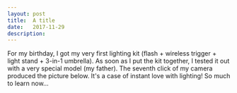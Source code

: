```yaml
---
layout: post
title:  A title
date:   2017-11-29
description:
---
```


For my birthday, I got my very first lighting kit (flash + wireless trigger + light stand + 3-in-1 umbrella). As soon as I put the kit together, I tested it out with a very special model (my father). The seventh click of my camera produced the picture below. It's a case of instant love with lighting! So much to learn now...
